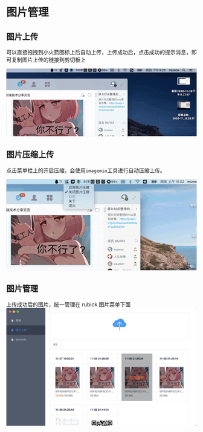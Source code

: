 # 图片管理
## 图片上传
可以直接拖拽到小火箭图标上后自动上传，上传成功后，点击成功的提示消息，即可复制图片上传的链接到剪切板上

![](../static/3.gif)

## 图片压缩上传
点击菜单栏上的开启压缩，会使用`imagemin`工具进行自动压缩上传。 

![](../static/4.gif)

## 图片管理
上传成功后的图片，统一管理在 rubick 图片菜单下面
![](../static/1.png)

